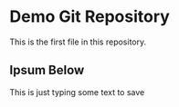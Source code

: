 # Demo Git Repository

This is the first file in this repository.


## Ipsum Below

This is just typing some text to save
